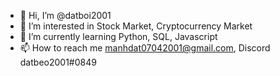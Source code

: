 - 👋 Hi, I’m @datboi2001
- 👀 I’m interested in Stock Market, Cryptocurrency Market  
- 🌱 I’m currently learning Python, SQL, Javascript  
- 📫 How to reach me manhdat07042001@gmail.com, Discord datbeo2001#0849

<!---
datboi2001/datboi2001 is a ✨ special ✨ repository because its `README.md` (this file) appears on your GitHub profile.
You can click the Preview link to take a look at your changes.
--->
